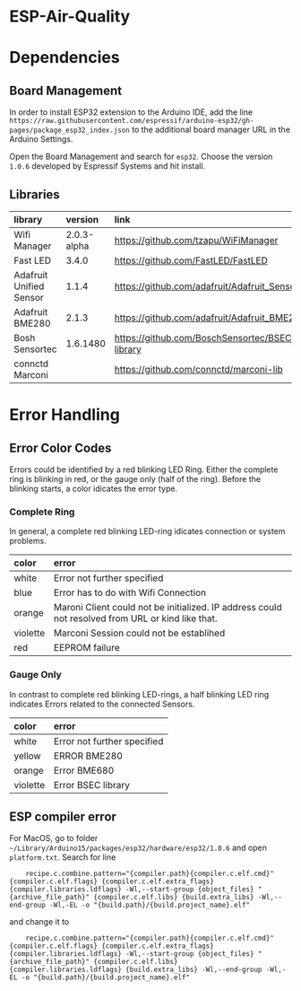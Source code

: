 # ESP-Air-Quality

# Dependencies

## Board Management

In order to install ESP32 extension to the Arduino IDE, add the line ```https://raw.githubusercontent.com/espressif/arduino-esp32/gh-pages/package_esp32_index.json``` to the additional board manager URL in the Arduino Settings. 

Open the Board Management and search for ```esp32```. Choose the version ```1.0.6``` developed by Espressif Systems and hit install. 


## Libraries

| library            | version            | link |
|:------------------ |:-------------------| :-------------------|
| Wifi Manager            | 2.0.3-alpha   | https://github.com/tzapu/WiFiManager |
| Fast LED                | 3.4.0         | https://github.com/FastLED/FastLED |
| Adafruit Unified Sensor | 1.1.4         | https://github.com/adafruit/Adafruit_Sensor |
| Adafruit BME280         | 2.1.3         | https://github.com/adafruit/Adafruit_BME280_Library|
| Bosh Sensortec          | 1.6.1480      | https://github.com/BoschSensortec/BSEC-Arduino-library |
| connctd Marconi         |               | https://github.com/connctd/marconi-lib |

# Error Handling

## Error Color Codes

Errors could be identified by a red blinking LED Ring. Either the complete ring is blinking in red, or the gauge only (half of the ring). Before the blinking starts, a color idicates the error type.



### Complete Ring

In general, a complete red blinking LED-ring idicates connection or system problems. 

| color    | error            |
|:-------- |:-------------------|
| white    | Error not further specified |
| blue     | Error has to do with Wifi Connection|
| orange   | Maroni Client could not be initialized. IP address could not resolved from URL or kind like that. |
| violette | Marconi Session could not be establihed |
| red      | EEPROM failure |


### Gauge Only
In contrast to complete red blinking LED-rings, a half blinking LED ring indicates Errors related to the connected Sensors.


| color    | error            |
|:-------- |:-------------------|
| white    | Error not further specified |
| yellow   | ERROR BME280 |
| orange   | Error BME680 |
| violette | Error BSEC library |


## ESP compiler error

For MacOS, go to folder ```~/Library/Arduino15/packages/esp32/hardware/esp32/1.0.6``` and open ```platform.txt```. Search for line

		recipe.c.combine.pattern="{compiler.path}{compiler.c.elf.cmd}" {compiler.c.elf.flags} {compiler.c.elf.extra_flags} {compiler.libraries.ldflags} -Wl,--start-group {object_files} "{archive_file_path}" {compiler.c.elf.libs} {build.extra_libs} -Wl,--end-group -Wl,-EL -o "{build.path}/{build.project_name}.elf"

and change it to 

		recipe.c.combine.pattern="{compiler.path}{compiler.c.elf.cmd}" {compiler.c.elf.flags} {compiler.c.elf.extra_flags} {compiler.libraries.ldflags} -Wl,--start-group {object_files} "{archive_file_path}" {compiler.c.elf.libs} {compiler.libraries.ldflags} {build.extra_libs} -Wl,--end-group -Wl,-EL -o "{build.path}/{build.project_name}.elf"

